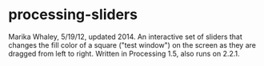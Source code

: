 # processing-sliders
Marika Whaley, 5/19/12, updated 2014.
An interactive set of sliders that changes the fill color of a square 
("test window") on the screen as they are dragged from left to right.
Written in Processing 1.5, also runs on 2.2.1.
